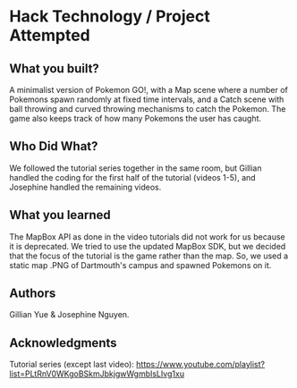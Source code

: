 # Hack Technology / Project Attempted


## What you built? 

A minimalist version of Pokemon GO!, with a Map scene where a number of Pokemons spawn randomly at fixed time intervals, and a Catch scene with ball throwing and curved throwing mechanisms to catch the Pokemon. The game also keeps track of how many Pokemons the user has caught.

## Who Did What?

We followed the tutorial series together in the same room, but Gillian handled the coding for the first half of the tutorial (videos 1-5), and Josephine handled the remaining videos.

## What you learned

The MapBox API as done in the video tutorials did not work for us because it is deprecated. We tried to use the updated MapBox SDK, but we decided that the focus of the tutorial is the game rather than the map. So, we used a static map .PNG of Dartmouth's campus and spawned Pokemons on it.

## Authors

Gillian Yue & Josephine Nguyen.

## Acknowledgments

Tutorial series (except last video): https://www.youtube.com/playlist?list=PLtRnV0WKgoBSkmJbkjgwWgmbIsLIvg1xu
